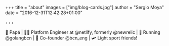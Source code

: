 +++
title = "about"
images = ["img/blog-cards.jpg"]
author = "Sergio Moya"
date = "2016-12-31T12:42:28+01:00"

+++

👶 Papá | 👨‍💻 Platform Engineer at @netlify, formerly @newrelic | 📣 Running @golangbcn | 📢 Co-founder @bcn_eng | 🛩️ Light sport friends!
